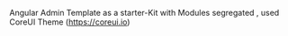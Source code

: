 
Angular Admin Template as a starter-Kit with Modules segregated  ,  used CoreUI Theme (https://coreui.io)

